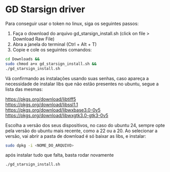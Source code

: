 # GD Starsign driver

Para conseguir usar o token no linux, siga os seguintes passos:

1. Faça o download do arquivo gd_starsign_install.sh (click on file > Download Raw File)
2. Abra a janela do terminal (Ctrl + Alt + T)
3. Copie e cole os seguintes comandos:

```bash
cd Downloads &&
sudo chmod a+x gd_starsign_install.sh &&
./gd_starsign_install.sh
```

Vá confirmando as instalações usando suas senhas, caso apareça a necessidade de instalar libs que não estão presentes no ubuntu, segue a lista das mesmas:

https://pkgs.org/download/libtiff5  
https://pkgs.org/download/libssl1.1  
https://pkgs.org/download/libwxbase3.0-0v5  
https://pkgs.org/download/libwxgtk3.0-gtk3-0v5

Escolha a versão dos seus dispositivos, no caso do ubuntu 24, sempre opte pela versão do ubuntu mais recente, como a 22 ou a 20. Ao selecionar a versão, vai abrir a pasta de download é só baixar as libs, e instalar:

```bash
sudo dpkg -i <NOME_DO_ARQUIVO>
```

após instalar tudo que falta, basta rodar novamente

```bash
./gd_starsign_install.sh
```